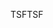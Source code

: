 <span data-ttu-id="0ddf3-101">TSF</span><span class="sxs-lookup"><span data-stu-id="0ddf3-101">TSF</span></span>